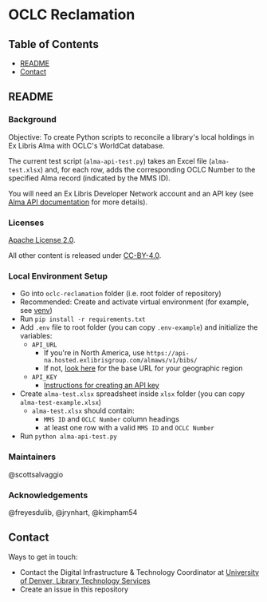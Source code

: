 # OCLC Reclamation

## Table of Contents

- [README](#readme)
- [Contact](#contact)

## README

### Background

Objective: To create Python scripts to reconcile a library's local holdings in
Ex Libris Alma with OCLC's WorldCat database.

The current test script (`alma-api-test.py`) takes an Excel file
(`alma-test.xlsx`) and, for each row, adds the corresponding OCLC Number to the
specified Alma record (indicated by the MMS ID).

You will need an Ex Libris Developer Network account and an API key (see [Alma
API documentation](https://developers.exlibrisgroup.com/alma/apis/) for more
details).

### Licenses

[Apache License 2.0](https://www.apache.org/licenses/LICENSE-2.0).

All other content is released under [CC-BY-4.0](https://creativecommons.org/licenses/by/4.0/).

### Local Environment Setup

- Go into `oclc-reclamation` folder (i.e. root folder of repository)
- Recommended: Create and activate virtual environment (for example, see
  [venv](https://docs.python.org/3/library/venv.html))
- Run `pip install -r requirements.txt`
- Add `.env` file to root folder (you can copy `.env-example`) and initialize
  the variables:
  - `API_URL`
    - If you're in North America, use
    `https://api-na.hosted.exlibrisgroup.com/almaws/v1/bibs/`
    - If not,
    [look here](https://developers.exlibrisgroup.com/alma/apis/#calling) for the
    base URL for your geographic region
  - `API_KEY`
    - [Instructions for creating an API key](https://developers.exlibrisgroup.com/alma/apis/#using)
- Create `alma-test.xlsx` spreadsheet inside `xlsx` folder (you can copy
  `alma-test-example.xlsx`)
  - `alma-test.xlsx` should contain:
    - `MMS ID` and `OCLC Number` column headings
    - at least one row with a valid `MMS ID` and `OCLC Number`
- Run `python alma-api-test.py`

### Maintainers

@scottsalvaggio

### Acknowledgements

@freyesdulib, @jrynhart, @kimpham54

## Contact

Ways to get in touch:

* Contact the Digital Infrastructure & Technology Coordinator at [University of Denver, Library Technology Services](https://library.du.edu/contact/department-directory.html)
* Create an issue in this repository
